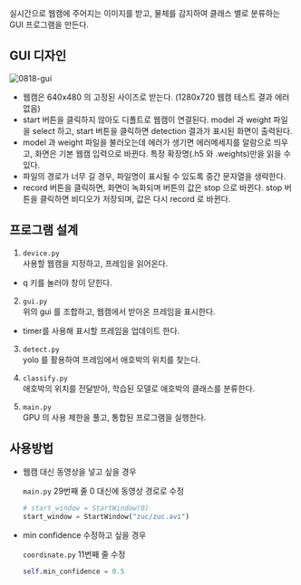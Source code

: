 <p>실시간으로 웹캠에 주어지는 이미지를 받고, 물체를 감지하여 클래스 별로 분류하는 GUI 프로그램을 만든다.</p>
<h2 id="gui-디자인">GUI 디자인</h2>
<p><img src="https://user-images.githubusercontent.com/45510328/90504178-a4371b00-e18b-11ea-908a-af5b9ce8c77e.png" alt="0818-gui"></p>
<ul>
<li>웹캠은 640x480 의 고정된 사이즈로 받는다. (1280x720 웹캠 테스트 결과 에러 없음)</li>
<li>start 버튼을 클릭하지 않아도 디폴트로 웹캠이 연결된다. model 과 weight 파일을 select 하고, start 버튼을 클릭하면 detection 결과가 표시된 화면이 출력된다.</li>
<li>model 과 weight 파일을 불러오는데 에러가 생기면 에러메세지를 알람으로 띄우고, 화면은 기본 웹캠 입력으로 바뀐다. 특정 확장명(.h5 와 .weights)만을 읽을 수 있다.</li>
<li>파일의 경로가 너무 길 경우, 파일명이 표시될 수 있도록 중간 문자열을 생략한다.</li>
<li>record 버튼을 클릭하면, 화면이 녹화되며 버튼의 값은 stop 으로 바뀐다. stop 버튼을 클릭하면 비디오가 저장되며, 값은 다시 record 로 바뀐다.</li>
</ul>
<h2 id="프로그램-설계">프로그램 설계</h2>
<ol>
<li><code>device.py</code><br>
사용할 웹캠을 지정하고, 프레임을 읽어온다.</li>
</ol>
<ul>
<li>q 키를 눌러야 창이 닫힌다.</li>
</ul>
<ol start="2">
<li><code>gui.py</code><br>
위의 gui 를 조합하고, 웹캠에서 받아온 프레임을 표시한다.</li>
</ol>
<ul>
<li>timer를 사용해 표시할 프레임을 업데이트 한다.</li>
</ul>
<ol start="3">
<li>
<p><code>detect.py</code><br>
yolo 를 활용하여 프레임에서 애호박의 위치를 찾는다.</p>
</li>
<li>
<p><code>classify.py</code><br>
애호박의 위치를 전달받아, 학습된 모델로 애호박의 클래스를 분류한다.
</li>
<li>
<p><code>main.py</code><br>
GPU 의 사용 제한을 풀고, 통합된 프로그램을 실행한다.</p>
</li>
</ol>


## 사용방법
* 웹캠 대신 동영상을 넣고 싶을 경우

    `main.py` 29번째 줄 0 대신에 동영상 경로로 수정
    ``` python
    # start_window = StartWindow(0)
    start_window = StartWindow("zuc/zuc.avi")
    ```

* min confidence 수정하고 싶을 경우

    `coordinate.py` 11번째 줄 수정
    ``` python
    self.min_confidence = 0.5
    ```
